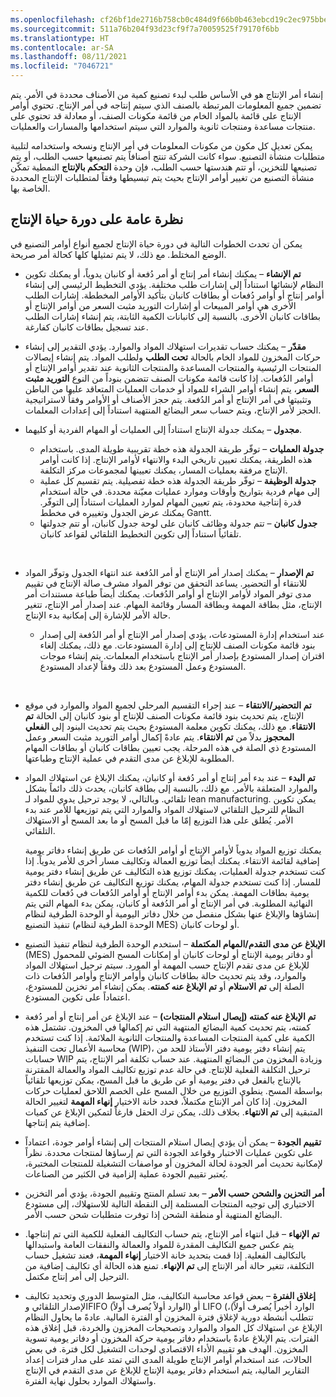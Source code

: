 ```yaml
---
ms.openlocfilehash: cf26bf1de2716b758cb0c484d9f66b0b463ebcd19c2ec975bbe02c7134ad56e1
ms.sourcegitcommit: 511a76b204f93d23cf9f7a70059525f79170f6bb
ms.translationtype: HT
ms.contentlocale: ar-SA
ms.lasthandoff: 08/11/2021
ms.locfileid: "7046721"
---
```

إنشاء أمر الإنتاج هو في الأساس طلب لبدء تصنيع كمية من الأصناف محددة في الأمر. يتم تضمين جميع المعلومات المرتبطة بالصنف الذي سيتم إنتاجه في أمر الإنتاج. تحتوي أوامر الإنتاج على قائمة بالمواد الخام من قائمة مكونات الصنف، أو معادلة قد تحتوي على منتجات مساعدة ومنتجات ثانوية والموارد التي سيتم استخدامها والمسارات والعمليات.

يمكن تعديل كل مكون من مكونات المعلومات في أمر الإنتاج ونسخه واستخدامه لتلبية متطلبات منشأة التصنيع. سواء كانت الشركة تنتج أصنافاً يتم تصنيعها حسب الطلب، أو يتم تصنيعها للتخزين، أو تتم هندستها حسب الطلب، فإن وحدة **التحكم بالإنتاج** النمطية تمكّن منشأة التصنيع من تغيير أوامر الإنتاج بحيث يتم تبسيطها وفقاً لمتطلبات الإنتاج المحددة الخاصة بها.

## <a name="overview-of-the-production-life-cycle"></a>نظرة عامة على دورة حياة الإنتاج 
يمكن أن تحدث الخطوات التالية في دورة حياة الإنتاج لجميع أنواع أوامر التصنيع في الوضع المختلط. مع ذلك، لا يتم تمثيلها كلها كحالة أمر صريحة.

- **تم الإنشاء** – يمكنك إنشاء أمر إنتاج أو أمر دُفعة أو كانبان يدوياً، أو يمكنك تكوين النظام لإنشائها استناداً إلى إشارات طلب مختلفة. يؤدي التخطيط الرئيسي إلى إنشاء أوامر إنتاج أو أوامر دُفعات أو بطاقات كانبان بتأكيد الأوامر المخططة. إشارات الطلب الأخرى هي أوامر المبيعات أو إشارات التوريد مثبت السعر من أوامر الإنتاج أو بطاقات كانبان الأخرى. بالنسبة إلى كانبانات الكمية الثابتة، يتم إنشاء إشارات الطلب عند تسجيل بطاقات كانبان كفارغة.

- **مقدّر** – يمكنك حساب تقديرات استهلاك المواد والموارد. يؤدي التقدير إلى إنشاء حركات المخزون للمواد الخام بالحالة **تحت الطلب** ولطلب المواد. يتم إنشاء إيصالات المنتجات الرئيسية والمنتجات المساعدة والمنتجات الثانوية عند تقدير أوامر الإنتاج أو أوامر الدُفعات. إذا كانت قائمة مكونات الصنف تتضمن بنوداً من النوع **التوريد مثبت السعر**، يتم إنشاء أوامر الشراء للمواد أو خدمات العمليات المتعاقد عليها من الباطن وتثبيتها في أمر الإنتاج أو أمر الدُفعة. يتم حجز الأصناف أو الأوامر وفقاً لاستراتيجية الحجز لأمر الإنتاج، ويتم حساب سعر البضائع المنتهية استناداً إلى إعدادات المعلمات.

- **مجدول** – يمكنك جدولة الإنتاج استناداً إلى العمليات أو المهام الفردية أو كليهما.
    - **جدولة العمليات** – توفّر طريقة الجدولة هذه خطة تقريبية طويلة المدى. باستخدام هذه الطريقة، يمكنك تعيين تاريخي البدء والانتهاء لأوامر الإنتاج. إذا كانت أوامر الإنتاج مرفقة بعمليات المسار، يمكنك تعيينها لمجموعات مركز التكلفة.
    - **جدولة الوظيفة** – توفّر طريقة الجدولة هذه خطة تفصيلية. يتم تقسيم كل عملية إلى مهام فردية بتواريخ وأوقات وموارد عمليات معيّنة محددة. في حالة استخدام قدرة إنتاجية محدودة، يتم تعيين المهام لموارد العمليات استناداً إلى التوفّر. يمكنك عرض الجدول وتغييره في مخطط Gantt.
    - **جدول كانبان** – تتم جدولة وظائف كانبان على لوحة جدول كانبان، أو تتم جدولتها تلقائياً استناداً إلى تكوين التخطيط التلقائي لقواعد كانبان.     
<br>

- **تم الإصدار** – يمكنك إصدار أمر الإنتاج أو أمر الدُفعة عند انتهاء الجدول وتوفّر المواد للانتقاء أو التحضير. يساعد التحقق من توفر المواد مشرف صالة الإنتاج في تقييم مدى توفر المواد لأوامر الإنتاج أو أوامر الدُفعات. يمكنك أيضاً طباعة مستندات أمر الإنتاج، مثل بطاقة المهمة وبطاقة المسار وقائمة المهام. عند إصدار أمر الإنتاج، تتغير حالة الأمر للإشارة إلى إمكانية بدء الإنتاج. 

    - عند استخدام إدارة المستودعات، يؤدي إصدار أمر الإنتاج أو أمر الدُفعة إلى إصدار بنود قائمة مكونات الصنف للإنتاج إلى إدارة المستودعات. مع ذلك، يمكنك إلغاء اقتران إصدار المستودع بإصدار أمر الإنتاج باستخدام المعلمات. يتم إنشاء موجات المستودع وعمل المستودع بعد ذلك وفقاً لإعداد المستودع.  
<br>

- **تم التحضير/الانتقاء** – عند إجراء التقسيم المرحلي لجميع المواد والموارد في موقع الإنتاج، يتم تحديث بنود قائمة مكونات الصنف للإنتاج أو بنود كانبان إلى الحالة **تم الانتقاء**. مع ذلك، يمكنك تكوين معلمة المستودع بحيث يتم تحديث البنود إلى **الفعلي المحجوز** بدلاً من **تم الانتقاء**. يتم عادةً إكمال أوامر التوريد مثبت السعر وعمل المستودع ذي الصلة في هذه المرحلة. يجب تعيين بطاقات كانبان أو بطاقات المهام المطلوبة للإبلاغ عن مدى التقدم في عملية الإنتاج وطباعتها.

- **تم البدء** – عند بدء أمر إنتاج أو أمر دُفعة أو كانبان، يمكنك الإبلاغ عن استهلاك المواد والموارد المتعلقة بالأمر. مع ذلك، بالنسبة إلى بطاقة كانبان، يحدث ذلك دائماً بشكل تلقائي. وبالتالي، لا يوجد ترحيل يدوي للمواد لـ lean manufacturing. يمكن تكوين النظام للترحيل التلقائي لاستهلاك المواد والموارد التي يتم توزيعها للأمر عند بدء الأمر. يُطلق على هذا التوزيع إمّا ما قبل المسح أو ما بعد المسح أو الاستهلاك التلقائي. 

    يمكنك توزيع المواد يدوياً لأوامر الإنتاج أو أوامر الدُفعات عن طريق إنشاء دفاتر يومية إضافية لقائمة الانتقاء. يمكنك أيضاً توزيع العمالة وتكاليف مسار أخرى للأمر يدوياً. إذا كنت تستخدم جدولة العمليات، يمكنك توزيع هذه التكاليف عن طريق إنشاء دفتر يومية للمسار. إذا كنت تستخدم جدولة المهام، يمكنك توزيع التكاليف عن طريق إنشاء دفتر يومية بطاقات المهمة. يمكن بدء أوامر الإنتاج أو أوامر الدُفعات في دُفعات للكمية النهائية المطلوبة. في أمر الإنتاج أو أمر الدُفعة أو كانبان، يمكن بدء المهام التي يتم إنشاؤها والإبلاغ عنها بشكل منفصل من خلال دفاتر اليومية أو الوحدة الطرفية لنظام تنفيذ التصنيع (الوحدة الطرفية لنظام MES) أو لوحات كانبان.



- **الإبلاغ عن مدى التقدم/المهام المكتملة** – استخدم الوحدة الطرفية لنظام تنفيذ التصنيع (MES) أو دفاتر يومية الإنتاج أو لوحات كانبان أو إمكانات المسح الضوئي للمحمول للإبلاغ عن مدى تقدم الإنتاج حسب المهمة أو المورد. سيتم ترحيل استهلاك المواد والموارد، وقد يتم تحديث حالة بطاقات كانبان وأوامر الإنتاج وأوامر الدُفعات ذات الصلة إلى **تم الاستلام** أو **تم الإبلاغ عنه كمنته**. يمكن إنشاء أمر تخزين للمستودع، اعتماداً على تكوين المستودع.


- **تم الإبلاغ عنه كمنته (إيصال استلام المنتجات)** – عند الإبلاغ عن أمر إنتاج أو أمر دُفعة كمنته، يتم تحديث كمية البضائع المنتهية التي تم إكمالها في المخزون. تشتمل هذه الكمية على كمية المنتجات المساعدة والمنتجات الثانوية الملائمة. إذا كنت تستخدم محاسبة الأعمال تحت التنفيذ (WIP)، يتم إنشاء دفتر يومية دفتر الأستاذ للحد من حسابات WIP وزيادة المخزون من البضائع المنتهية. عند حساب تكلفة أمر الإنتاج، يتم ترحيل التكلفة الفعلية للإنتاج. في حالة عدم توزيع تكاليف المواد والعمالة المقترنة بالإنتاج بالفعل في دفتر يومية أو عن طريق ما قبل المسح، يمكن توزيعها تلقائياً بواسطة المسح. ينطوي التوزيع من خلال المسح على الخصم اللاحق لعمليات حركات المخزون. إذا كان أمر الإنتاج مكتملاً، فحدد خانة الاختيار **إنهاء المهمة** لتغيير الحالة المتبقية إلى **تم الانتهاء**. بخلاف ذلك، يمكن ترك الحقل فارغاً لتمكين الإبلاغ عن كميات إضافية يتم إنتاجها.


- **تقييم الجودة** – يمكن أن يؤدي إيصال استلام المنتجات إلى إنشاء أوامر جودة، اعتماداً على تكوين عمليات الاختبار وقواعد الجودة التي تم إرساؤها لمنتجات محددة. نظراً لإمكانية تحديث أمر الجودة لحالة المخزون أو مواصفات التشغيلة للمنتجات المختبرة، يُعتبر تقييم الجودة عملية إلزامية في الكثير من الصناعات.


- **أمر التحزين والشحن حسب الأمر** – بعد تسلم المنتج وتقييم الجودة، يؤدي أمر التخزين الاختياري إلى توجيه المنتجات المستلمة إلى النقطة التالية للاستهلاك، إلى مستودع البضائع المنتهية أو منطقة الشحن إذا توفرت متطلبات شحن حسب الأمر.


- **تم الإنهاء** – قبل انتهاء أمر الإنتاج، يتم حساب التكاليف الفعلية للكمية التي تم إنتاجها. يتم عكس جميع التكاليف المقدرة للمواد والعمالة والنفقات العامة واستبدالها بالتكاليف الفعلية. إذا قمت بتحديد خانة الاختيار **إنهاء المهمة**، فعند تشغيل حساب التكلفة، تتغير حالة أمر الإنتاج إلى **تم الإنهاء**. تمنع هذه الحالة أي تكاليف إضافية من الترحيل إلى أمر إنتاج مكتمل.


- **إغلاق الفترة** – بعض قواعد محاسبة التكاليف، مثل المتوسط الدوري وتحديد تكاليف الإصدار التلقائي وFIFO (الوارد أولاً يُصرف أولاً‬) أو LIFO (‏‫الوارد أخيراً يُصرف أولاً‬)، تتطلب أنشطة دورية لإغلاق فترة المخزون أو الفترة المالية. عادةً ما يحاول النظام الإبلاغ عن استهلاك كل المواد والموارد وتصحيحات المخزون والخردة، قبل إغلاق هذه الفترات. يتم الإبلاغ عادةً باستخدام دفاتر يومية حركة المخزون أو دفاتر يومية تسوية المخزون. الهدف هو تقييم الأداء الاقتصادي لوحدات التشغيل لكل فترة. في بعض الحالات، عند استخدام أوامر الإنتاج طويلة المدى التي تمتد على مدار فترات إعداد التقارير المالية، يتم استخدام دفاتر يومية الإنتاج للإبلاغ عن مدى التقدم في الإنتاج واستهلاك الموارد بحلول نهاية الفترة.
